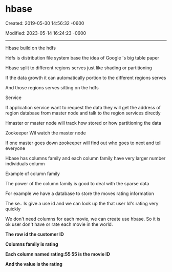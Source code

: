 # hbase

Created: 2019-05-30 14:56:32 -0600

Modified: 2023-05-14 16:24:23 -0600

---

Hbase build on the hdfs

Hdfs is distribution file system base the idea of Google 's big table paper

Hbase split to different regions serves just like shading or partitioning



If the data growth it can automatically portion to the different regions serves



And those regions serves sitting on the hdfs

Service



If application service want to request the data they will get the address of region database from master node and talk to the region services directly



Hmaster or master node will track how stored or how partitioning the data

Zookeeper Wil watch the master node

If one master goes down zookeeper will find out who goes to next and tell everyone



Hbase has columns family and each column family have very larger number individuals column



Example of column family

The power of the column family is good to deal with the sparse data



For example we have a database to store the moves rating information



The se.. Is give a use id and we can look up the that user Id's rating very quickly



We don't need columns for each movie, we can create use hbase. So it is ok user don't have or rate each movie in the world.



**The row id the customer ID**

**Columns family is rating**

**Each column named rating:55 55 is the movie ID**

**And the value is the rating**








